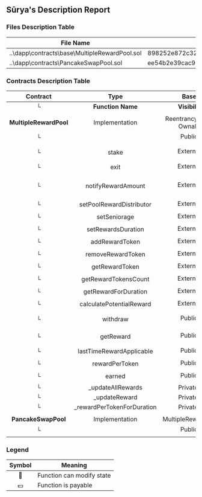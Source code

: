 ## Sūrya's Description Report

### Files Description Table


|  File Name  |  SHA-1 Hash  |
|-------------|--------------|
| ..\dapp\contracts\base\MultipleRewardPool.sol | 898252e872c3251c3591a917273d5131ee2cdf73 |
| ..\dapp\contracts\PancakeSwapPool.sol | ee54b2e39cac98a0ad4880a78879c022df20e4c7 |


### Contracts Description Table


|  Contract  |         Type        |       Bases      |                  |                 |
|:----------:|:-------------------:|:----------------:|:----------------:|:---------------:|
|     └      |  **Function Name**  |  **Visibility**  |  **Mutability**  |  **Modifiers**  |
||||||
| **MultipleRewardPool** | Implementation | ReentrancyGuard, Ownable |||
| └ | <Constructor> | Public ❗️ | 🛑  |NO❗️ |
| └ | stake | External ❗️ | 🛑  | nonReentrant updateReward |
| └ | exit | External ❗️ | 🛑  |NO❗️ |
| └ | notifyRewardAmount | External ❗️ | 🛑  | onlyPoolRewardDistributor onlyValidToken updateRewardPerToken |
| └ | setPoolRewardDistributor | External ❗️ | 🛑  | onlyOwner |
| └ | setSeniorage | External ❗️ | 🛑  | onlyOwner |
| └ | setRewardsDuration | External ❗️ | 🛑  | onlyOwner |
| └ | addRewardToken | External ❗️ | 🛑  | onlyOwner |
| └ | removeRewardToken | External ❗️ | 🛑  | onlyOwner |
| └ | getRewardToken | External ❗️ |   |NO❗️ |
| └ | getRewardTokensCount | External ❗️ |   |NO❗️ |
| └ | getRewardForDuration | External ❗️ |   | onlyValidToken |
| └ | calculatePotentialReward | External ❗️ |   | onlyValidToken |
| └ | withdraw | Public ❗️ | 🛑  | nonReentrant updateReward |
| └ | getReward | Public ❗️ | 🛑  | nonReentrant updateReward |
| └ | lastTimeRewardApplicable | Public ❗️ |   | onlyValidToken |
| └ | rewardPerToken | Public ❗️ |   | onlyValidToken |
| └ | earned | Public ❗️ |   | onlyValidToken |
| └ | _updateAllRewards | Private 🔐 | 🛑  | |
| └ | _updateReward | Private 🔐 | 🛑  | |
| └ | _rewardPerTokenForDuration | Private 🔐 |   | |
||||||
| **PancakeSwapPool** | Implementation | MultipleRewardPool |||
| └ | <Constructor> | Public ❗️ | 🛑  | MultipleRewardPool |


### Legend

|  Symbol  |  Meaning  |
|:--------:|-----------|
|    🛑    | Function can modify state |
|    💵    | Function is payable |
